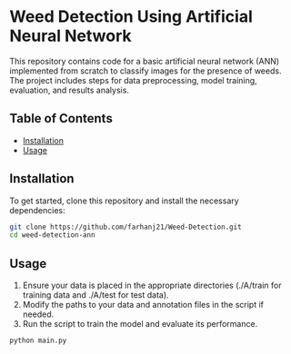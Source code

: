 # Weed Detection Using Artificial Neural Network

This repository contains code for a basic artificial neural network (ANN) implemented from scratch to classify images for the presence of weeds. The project includes steps for data preprocessing, model training, evaluation, and results analysis.

## Table of Contents

- [Installation](#installation)
- [Usage](#usage)

## Installation
To get started, clone this repository and install the necessary dependencies:

```bash
git clone https://github.com/farhanj21/Weed-Detection.git
cd weed-detection-ann
```

## Usage

1. Ensure your data is placed in the appropriate directories (./A/train for training data and ./A/test for test data).
2. Modify the paths to your data and annotation files in the script if needed.
3. Run the script to train the model and evaluate its performance.
```bash
python main.py
```  


